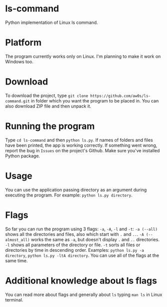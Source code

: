 # ls-command
Python implementation of Linux ls command.

# Platform
The program currently works only on Linux. I'm planning to make it work on Windows too.

# Download
To download the project, type `git clone https://github.com/aw0s/ls-command.git` in folder which you want the program to be placed in. You can also download ZIP file and then unpack it.

# Running the program
Type `cd ls-command` and then `python ls.py`. If names of folders and files have been printed, the app is working correctly. If something went wrong, report the bug in `Issues` on the project's Github. Make sure you've installed Python package.

# Usage
You can use the application passing directory as an argument during executing the program. For example: `python ls.py directory`.

# Flags
So far you can run the program using 3 flags: `-a`, `-A`, `-l` and `-t`:
`-a (--all)` shows all the directories and files, also which start with `.` and `..`.
`-A (--almost_all)` works the same as `-a`, but doesn't display `.` and `..` directories.
`-l` shows all parameters of the directory or file.
`-t` sorts all files or directories by time in descending order.
Examples: `python ls.py -a directory`, `python ls.py -ltA directory`. You can use all of the flags at the same time.

# Additional knowledge about ls flags
You can read more about flags and generally about `ls` typing `man ls` in Linux terminal.

